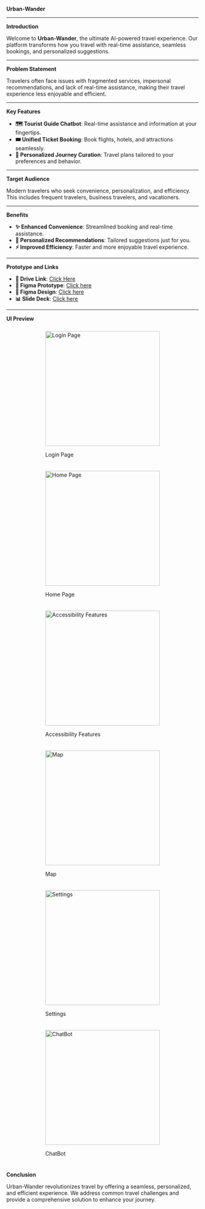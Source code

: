 

**Urban-Wander**

---

**Introduction**

Welcome to **Urban-Wander**, the ultimate AI-powered travel experience. Our platform transforms how you travel with real-time assistance, seamless bookings, and personalized suggestions.

---

**Problem Statement**

Travelers often face issues with fragmented services, impersonal recommendations, and lack of real-time assistance, making their travel experience less enjoyable and efficient.

---

**Key Features**

- **🗺️ Tourist Guide Chatbot**: Real-time assistance and information at your fingertips.
- **🎟️ Unified Ticket Booking**: Book flights, hotels, and attractions seamlessly.
- **📅 Personalized Journey Curation**: Travel plans tailored to your preferences and behavior.

---

**Target Audience**

Modern travelers who seek convenience, personalization, and efficiency. This includes frequent travelers, business travelers, and vacationers.

---

**Benefits**

- **✨ Enhanced Convenience**: Streamlined booking and real-time assistance.
- **🌟 Personalized Recommendations**: Tailored suggestions just for you.
- **⚡ Improved Efficiency**: Faster and more enjoyable travel experience.

---

**Prototype and Links**

- **📂 Drive Link**: [Click Here](https://drive.google.com/file/d/1cteC1JGbz0wD3_bjjaCF6KDEk7Kw8xKZ/view?usp=sharing)
- **🔗 Figma Prototype**: [Click here](https://www.figma.com/proto/PgElStuj12bRJWbsNVxfS1/Untitled?node-id=1-3&p=f&t=PS8qy0FfGDnWGRCs-1&scaling=scale-down&content-scaling=fixed&page-id=0%3A1&starting-point-node-id=1%3A2)
- **🎨 Figma Design**: [Click here](https://www.figma.com/design/PgElStuj12bRJWbsNVxfS1/Untitled?node-id=0-1&p=f&t=TUvgvlvoP1gHau46-0)
- **📊 Slide Deck**: [Click here](https://docs.google.com/presentation/d/1mcYsL3_UoABX2fj_lAKZwPd1zbFo6lKALmJN4xlXseA/edit?usp=sharing)

---

**UI Preview**
<div style="display: flex; flex-wrap: wrap; justify-content: space-evenly;">
   <div style="margin: 10px;">
      <img src="./Login page.png" alt="Login Page" style="width: 300px;">
      <p>Login Page</p>
   </div>
   <div style="margin: 10px;">
      <img src="./Home page.png" alt="Home Page" style="width: 300px;">
      <p>Home Page</p>
   </div>
   <div style="margin: 10px;">
      <img src="./accessibility features.png" alt="Accessibility Features" style="width: 300px;">
      <p>Accessibility Features</p>
   </div>
   <div style="margin: 10px;">
      <img src="./Map.png" alt="Map" style="width: 300px;">
      <p>Map</p>
   </div>
   <div style="margin: 10px;">
      <img src="./Settings.png" alt="Settings" style="width: 300px;">
      <p>Settings</p>
   </div>
   <div style="margin: 10px;">
      <img src="./ChatBot.png" alt="ChatBot" style="width: 300px;">
      <p>ChatBot</p>
   </div>
</div>

**Conclusion**

Urban-Wander revolutionizes travel by offering a seamless, personalized, and efficient experience. We address common travel challenges and provide a comprehensive solution to enhance your journey.

